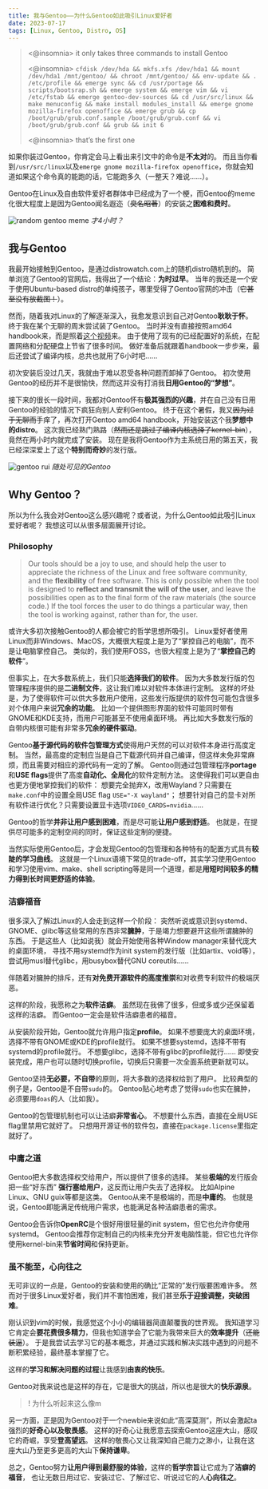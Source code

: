 ```yaml
---
title: 我与Gentoo——为什么Gentoo如此吸引Linux爱好者
date: 2023-07-17
tags: [Linux, Gentoo, Distro, OS]
---
```


> <@insomnia> it only takes three commands to install Gentoo
>
> <@insomnia> `cfdisk /dev/hda && mkfs.xfs /dev/hda1 && mount /dev/hda1 /mnt/gentoo/ && chroot /mnt/gentoo/ && env-update && . /etc/profile && emerge sync && cd /usr/portage && scripts/bootsrap.sh && emerge system && emerge vim && vi /etc/fstab && emerge gentoo-dev-sources && cd /usr/src/linux && make menuconfig && make install modules_install && emerge gnome mozilla-firefox openoffice && emerge grub && cp /boot/grub/grub.conf.sample /boot/grub/grub.conf && vi /boot/grub/grub.conf && grub && init 6`
>
> <@insomnia> that’s the first one

<!-- more -->

如果你装过Gentoo，你肯定会马上看出来引文中的命令是**不太对**的。
而且当你看到`/usr/src/linux`以及`emerge gnome mozilla-firefox openoffice`，你就会知道如果这个命令真的能跑的话，它能跑多久（一整天？难说……）。

Gentoo在Linux及自由软件爱好者群体中已经成为了一个梗，而Gentoo的meme化很大程度上是因为Gentoo闻名遐迩（~~臭名昭著~~）的安装之**困难和费时**。

![random gentoo meme](../images/3a4yepx08v4b1.jpg)
*才4小时？*

## 我与Gentoo

我最开始接触到Gentoo，是通过distrowatch.com上的随机distro随机到的。
简单浏览了Gentoo的官网后，我得出了一个结论：**为时过早**。
当年的我还是一个安于使用Ubuntu-based distro的单纯孩子，哪里受得了Gentoo官网的冲击（~~它甚至没有放截图！~~）。

然而，随着我对Linux的了解逐渐深入，我愈发意识到自己对Gentoo**耿耿于怀**。
终于我在某个无聊的周末尝试装了Gentoo。
当时并没有直接按照amd64 handbook来，而是照着[这个视频](https://www.youtube.com/watch?v=J7W9MItUSGw)来。
由于使用了现有的已经配置好的系统，在配置网络和分配硬盘上节省了很多时间。
做好准备后就跟着handbook一步步来，最后还尝试了编译内核，总共也就用了6小时吧……

初次安装后没过几天，我就由于难以忍受各种问题而卸掉了Gentoo。
初次使用Gentoo的经历并不是很愉快，然而这并没有打消我**日用Gentoo的“梦想”**。

接下来的很长一段时间，我都对Gentoo怀有**极其强烈的兴趣**，并在自己没有日用Gentoo的经验的情况下疯狂向别人安利Gentoo。
终于在这个暑假，我又~~因为过于无聊而~~手痒了，再次打开Gentoo amd64 handbook，开始安装这个我**梦想中的distro**。
这次我已经熟门熟路（~~然而还是跳过了编译内核选择了kernel-bin~~），竟然在两小时内就完成了安装。
现在是我将Gentoo作为主系统日用的第五天，我已经深深爱上了这个**特别而奇妙**的发行版。

![gentoo rui](../images/9zkccddff81b1.png)
*随处可见的Gentoo*

## Why Gentoo？

所以为什么我会对Gentoo这么感兴趣呢？或者说，为什么Gentoo如此吸引Linux爱好者呢？
我想这可以从很多层面展开讨论。

### Philosophy

> Our tools should be a joy to use, and should help the user to appreciate the richness of the Linux and free software community, and the **flexibility** of free software. This is only possible when the tool is designed to **reflect and transmit the will of the user**, and leave the possibilities open as to the final form of the raw materials (the source code.) If the tool forces the user to do things a particular way, then the tool is working against, rather than for, the user. 

或许大多初次接触Gentoo的人都会被它的哲学思想所吸引。
Linux爱好者使用Linux而非Windows、MacOS，大概很大程度上是为了“掌控自己的电脑”，而不是让电脑掌控自己。
类似的，我们使用FOSS，也很大程度上是为了“**掌控自己的软件**”。

但事实上，在大多数系统上，我们只能**选择我们的软件**。
因为大多数发行版的包管理程序提供的是**二进制文件**，这让我们难以对软件本体进行定制。
这样的坏处是，为了使得软件可以供大多数用户使用，这些发行版提供的软件包可能包含很多对个体用户来说**冗余的功能**。
比如一个提供图形界面的软件可能同时带有GNOME和KDE支持，而用户可能甚至不使用桌面环境。
再比如大多数发行版的自带内核很可能有非常多**冗余的硬件驱动**。

Gentoo**基于源代码的软件包管理方式**使得用户天然的可以对软件本身进行高度定制。
当然，最高度的定制应当是自己下载源代码并自己编译，但这样未免非常麻烦，而且需要对相应的源代码有一定的了解。
Gentoo则通过包管理程序**portage**和**USE flags**提供了高度**自动化、全局化**的软件定制方法。
这使得我们可以更自由也更方便地掌控我们的软件：
想要完全抛弃X，改用Wayland？只需要在`make.conf`中的设置全局USE flag `USE="-X wayland"`；
想要针对自己的显卡对所有软件进行优化？只需要设置显卡选项`VIDEO_CARDS=nvidia`……

Gentoo的哲学**并非让用户感到困难**，而是尽可能**让用户感到舒适**。
也就是，在提供尽可能多的定制空间的同时，保证这些定制的便捷。

当然实际使用Gentoo后，才会发现Gentoo的包管理和各种特有的配置方式具有**较陡的学习曲线**。
这就是一个Linux语境下常见的trade-off，其实学习使用Gentoo和学习使用vim、make、shell scripting等是同一个道理，都是**用短时间较多的精力得到长时间更舒适的体验**。

### 洁癖福音

很多深入了解过Linux的人会走到这样一个阶段：
突然听说或意识到systemd、GNOME、glibc等这些常用的东西非常**臃肿**，于是竭力想要避开这些所谓臃肿的东西。
于是这些人（比如说我）就会开始使用各种Window manager来替代庞大的桌面环境，
寻找不用systemd作为init system的发行版（比如artix、void等），尝试用musl替代glibc，用busybox替代GNU coreutils……

伴随着对臃肿的排斥，还有**对免费开源软件的高度推崇**和对收费专利软件的极端厌恶。

这样的阶段，我愿称之为**软件洁癖**。
虽然现在我佛了很多，但或多或少还保留着这样的洁癖。
而Gentoo一定会是软件洁癖患者的福音。

从安装阶段开始，Gentoo就允许用户指定**profile**。
如果不想要庞大的桌面环境，选择不带有GNOME或KDE的profile就行。
如果不想要systemd，选择不带有systemd的profile就行。
不想要glibc，选择不带有glibc的profile就行……
即使安装完成，用户也可以随时切换profile，切换后只需要一次全面系统更新就可以。

Gentoo坚持**无必要，不自带**的原则，将大多数的选择权给到了用户。
比较典型的例子是，Gentoo是不自带`sudo`的。
Gentoo贴心地考虑了觉得`sudo`也实在臃肿，必须要用`doas`的人（比如我）。

Gentoo的包管理机制也可以让洁癖**非常省心**。
不想要什么东西，直接在全局USE flag里禁用它就好了。
只想用开源证书的软件包，直接在`package.license`里指定就好了。

### 中庸之道

Gentoo把大多数选择权交给用户，所以提供了很多的选择。
某些**极端的**发行版会把一些“好东西” **强行塞给用户**，这反而让用户失去了选择权。
比如Alpine Linux、GNU guix等都是这类。
Gentoo从来不是极端的，而是**中庸的**。
也就是说，Gentoo即能满足传统用户需求，也能满足各种洁癖患者的需求。

Gentoo会告诉你**OpenRC**是个很好用很轻量的init system，但它也允许你使用systemd。
Gentoo会推荐你定制自己的内核来充分开发电脑性能，但它也允许你使用kernel-bin来**节省时间**和保持更新。

### 虽不能至，心向往之

无可非议的一点是，Gentoo的安装和使用的确比“正常的”发行版要困难许多。
然而对于很多Linux爱好者，我们并不害怕困难，我们甚至**乐于迎接调整，突破困难**。

刚认识到vim的时候，我感觉这个小小的编辑器简直颠覆我的世界观。
我知道学习它肯定会**要花费很多精力**，但我也知道学会了它能为我带来巨大的**效率提升**（~~还能装逼~~）。
于是我尝试去学习它的基本概念，并通过实践和解决实践中遇到的问题不断积累经验，最终基本掌握了它。

这样的**学习和解决问题的过程**让我感到**由衷的快乐**。

Gentoo对我来说也是这样的存在，它是很大的挑战，所以也是很大的**快乐源泉**。

>! 为什么听起来这么像m

另一方面，正是因为Gentoo对于一个newbie来说如此“高深莫测”，所以会激起ta强烈的**好奇心以及敬畏感**。
这样的好奇心让我愿意去探索Gentoo这座大山，感叹它的奇崛，享受**登高望远**。
这样的敬畏心又让我深知自己能力之渺小，让我在这座大山乃至更多更高的大山下**保持谦卑**。

总之，Gentoo努力**让用户得到最舒服的体验**，这样的**哲学宗旨**让它成为了**洁癖的福音**，
也让无数日用过它、安装过它、了解过它、听说过它的人**心向往之**。
